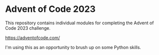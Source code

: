 # Advent of Code 2023

This repository contains individual modules for completing the Advent of Code 2023 challenge.

https://adventofcode.com/

I'm using this as an opportunity to brush up on some Python skills.
